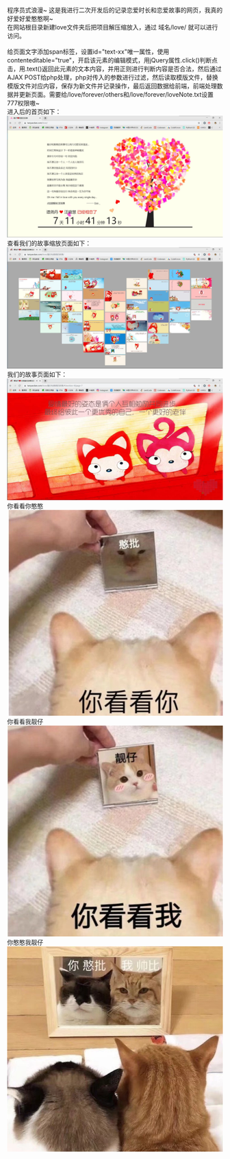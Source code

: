 程序员式浪漫~ 这是我进行二次开发后的记录恋爱时长和恋爱故事的网页，我真的好爱好爱憨憨啊~<br>
在网站根目录新建love文件夹后把项目解压缩放入，通过 域名/love/ 就可以进行访问。<br><br>
给页面文字添加span标签，设置id="text-xx"唯一属性，使用contenteditable="true"，开启该元素的编辑模式，用jQuery属性.click()判断点击，用.text()返回此元素的文本内容，并用正则进行判断内容是否合法，然后通过AJAX POST给php处理，php对传入的参数进行过滤，然后读取模版文件，替换模版文件对应内容，保存为新文件并记录操作，最后返回数据给前端，前端处理数据并更新页面。需要给/love/forever/others和/love/forever/loveNote.txt设置777权限嗷~<br>
进入后的首页如下：<br>
![恋爱树首页](/img/love.jpg)<br>
查看我们的故事缩放页面如下：<br>
![我们的故事缩放页面](/img/heart.jpg)<br>
我们的故事页面如下：<br>
![我们的故事中的页面](/img/story.jpg)<br>
你看看你憨憨<br>
![你看看你憨批](/img/憨批.jpg)<br>
你看看我靓仔<br>
![你看看我靓仔](/img/靓仔.jpg)<br>
你憨憨我靓仔<br>
![你憨憨我靓仔](/img/靓仔和憨憨.jpg)<br>

